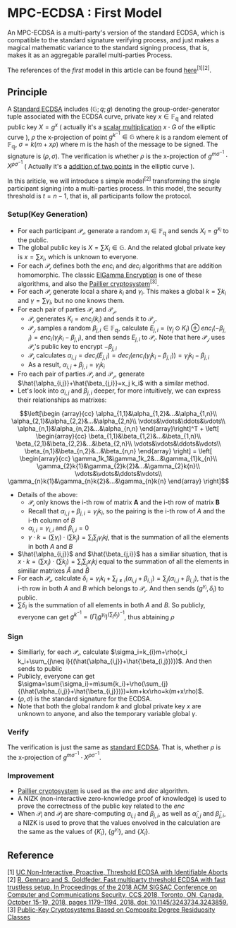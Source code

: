 # MPC-ECDSA : First Model
An MPC-ECDSA is a multi-party's version of the standard ECDSA, which is compatible to the standard signature verifying process, and just makes a magical mathematic variance to the standard signing process, that is, makes it as an aggregable parallel multi-parties Process.  

The references of the *first* model in this article can be found [here](#reference)<sup>[1][2]</sup>.  

## Principle
A [Standard ECDSA](https://en.wikipedia.org/wiki/Elliptic_Curve_Digital_Signature_Algorithm) includes $(\mathbb{G}; q; g)$ denoting the group-order-generator tuple associated with the ECDSA curve, private key $x\in \mathbb{F_{q}}$ and related public key $X=g^{x}$ ( actually it's a [scalar multiplication](../zk/Elliptic.md#scalar-multiplication) $x\cdot G$ of the elliptic curve ), $\rho$ the x-projection of point $g^{k^{-1}}\in\mathbb{G}$ where $k$ is a random element of $\mathbb{F_{q}}$, $\sigma=k(m+x\rho)$ where m is the hash of the message to be signed. The signature is $(\rho,\sigma)$. The verification is whether $\rho$ is the x-projection of $g^{m\sigma^{-1}}\cdot X^{\rho\sigma^{-1}}$ ( Actually it's a [addition of two points](../zk/Elliptic.md#addition) in the elliptic curve ).  

In this ariticle, we will introduce s simple model<sup>[2]</sup> transforming the single participant signing into a multi-parties process. In this model, the security threshold is $t=n-1$, that is, all participants follow the protocol.

### Setup(Key Generation)
* For each participant $\mathcal{P_i}$, generate a random $x_i\in\mathbb{F_{q}}$ and sends $X_i=g^{x_i}$ to the public.  
* The global public key is $X=\sum{X_i}\in\mathbb{G}$. And the related global private key is $x=\sum{x_i}$, which is unknown to everyone.  
* For each $\mathcal{P_i}$ defines both the $enc_i$ and $dec_i$ algorithms that are addition homomorphic. The classic [ElGamma Encryption](https://en.wikipedia.org/wiki/Elliptic_Curve_Digital_Signature_Algorithm) is one of these algorithms, and also the [Paillier cryptosystem](https://en.wikipedia.org/wiki/Paillier_cryptosystem)<sup>[3]</sup>.  
* For each $\mathcal{P_i}$ generate local a share $k_i$ and $\gamma_i$. This makes a global $k=\sum{k_i}$ and $\gamma=\sum{\gamma_i}$, but no one knows them.  
* For each pair of parties $\mathcal{P_i}$ and $\mathcal{P_j}$,  
    * $\mathcal{P_i}$ generates $K_i=enc_i(k_i)$ and sends it to $\mathcal{P_j}$.  
    * $\mathcal{P_j}$ samples a random $\beta_{j,i}\in\mathbb{F_q}$, calculate $E_{j,i}=(\gamma_j\odot K_i)\oplus enc_i(-\beta_{j,i})=enc_i(\gamma_j k_i - \beta_{j,i})$, and then sends $E_{j,i}$ to $\mathcal{P_i}$. Note that here $\mathcal{P_j}$ uses $\mathcal{P_i}$'s public key to encrypt $-\beta_{j,i}$
    * $\mathcal{P_i}$ calculates $\alpha_{i,j}=dec_i(E_{j,i})=dec_i(enc_i(\gamma_j k_i - \beta_{j,i}))=\gamma_j k_i - \beta_{j,i}$
    * As a result,  $\alpha_{i,j}+\beta_{j,i}=\gamma_j k_i$
* Fro each pair of parties $\mathcal{P_i}$ and $\mathcal{P_j}$, generate $\hat{\alpha_{i,j}}+\hat{\beta_{j,i}}=x_j k_i$ with a similar method.  
* Let's look into $\alpha_{i,j}$ and $\beta_{j,i}$ deeper, for more intuitively, we can express their relationships as matrixes:
    
$$\left[\begin {array}{cc}
\alpha_{1,1}&\alpha_{1,2}&...&\alpha_{1,n}\\
\alpha_{2,1}&\alpha_{2,2}&...&\alpha_{2,n}\\
\vdots&\vdots&\ddots&\vdots\\
\alpha_{n,1}&\alpha_{n,2}&...&\alpha_{n,n}
\end{array}\right]^T + \left[
\begin{array}{cc}
\beta_{1,1}&\beta_{1,2}&...&\beta_{1,n}\\
\beta_{2,1}&\beta_{2,2}&...&\beta_{2,n}\\
\vdots&\vdots&\ddots&\vdots\\
\beta_{n,1}&\beta_{n,2}&...&\beta_{n,n}
\end{array}
\right] = \left[
\begin{array}{cc}
\gamma_1k_1&\gamma_1k_2&...&\gamma_{1}k_{n}\\
\gamma_{2}k{1}&\gamma_{2}k{2}&...&\gamma_{2}k{n}\\
\vdots&\vdots&\ddots&\vdots\\
\gamma_{n}k{1}&\gamma_{n}k{2}&...&\gamma_{n}k{n}
\end{array}
\right]$$  

* Details of the above:  
    * $\mathcal{P_i}$ only knows the i-th row of matrix $\mathbf{A}$ and the i-th row of matrix $\mathbf{B}$
    * Recall that $\alpha_{i,j}+\beta_{j,i}=\gamma_j k_i$, so the pairing is the i-th row of $A$ and the i-th column of $B$
    * $\alpha_{i,i}=\gamma_{i,i}$ and $\beta_{i,i}=0$
    * $\gamma\cdot k=(\sum{\gamma_i})\cdot(\sum{k_j})=\sum_{i}\sum_{j}{\gamma_{i}k{j}}$, that is the summation of all the elements in both $A$ and $B$
* $\hat{\alpha_{i,j}}$ and $\hat{\beta_{j,i}}$ has a similiar situation, that is $x\cdot k=(\sum{x_i})\cdot(\sum{k_j})=\sum_{i}\sum_{j}{x_{i}k{j}}$ equal to the summation of all the elements in similiar matrixes $\hat{A}$ and $\hat{B}$
* For each $\mathcal{P_i}$, calculate $\delta_{i}=\gamma_{i}k_i+\sum_{j\neq i}{(\alpha_{i,j}+\beta_{i,j})}=\sum_j{(\alpha_{i,j}+\beta_{i,j})}$, that is the i-th row in both $A$ and $B$ which belongs to $\mathcal{P_i}$. And then sends $(g^{\gamma_{i}},\delta_{i})$ to public. 
* $\sum{\delta_i}$ is the summation of all elements in both $A$ and $B$. So publicly, everyone can get $g^{k^{-1}}=(\Pi_{i}{g^{\gamma_{i}}})^{(\sum_{j}{\delta_j})^{-1}}$, thus abtaining $\rho$  

### Sign
* Similiarly, for each $\mathcal{P_i}$, calculate $\sigma_i=k_{i}m+\rho(x_i k_i+\sum_{j\neq i}{(\hat{\alpha_{i,j}}+\hat{\beta_{i,j}})})$. And then sends to public
* Publicly, everyone can get $\sigma=\sum{\sigma_i}=m\sum{k_i}+\rho(\sum_{j}{(\hat{\alpha_{i,j}}+\hat{\beta_{i,j}})})=km+kx\rho=k(m+x\rho)$. 
* $(\rho,\sigma)$ is the standard signature for the ECDSA.
* Note that both the global random $k$ and global private key $x$ are unknown to anyone, and also the temporary variable global $\gamma$.  

### Verify
The verification is just the same as [standard ECDSA](https://en.wikipedia.org/wiki/Elliptic_Curve_Digital_Signature_Algorithm). That is, whether $\rho$ is the x-projection of $g^{m\sigma^{-1}}\cdot X^{\rho\sigma^{-1}}$.

### Improvement
* [Paillier cryptosystem](https://en.wikipedia.org/wiki/Paillier_cryptosystem) is used as the $enc$ and $dec$ algorithm.
* A NIZK (non-interactive zero-knowledge proof of knowledge) is used to prove the correctness of the public key related to the $enc$
* When $\mathcal{P}_i$ and $\mathcal{P}_j$ are share-computing $\alpha_{i,j}$ and $\beta_{j, i}$, as well as $\hat\alpha_{i,j}$ and $\hat\beta_{j, i}$, a NIZK is used to prove that the values envolved in the calculation are the same as the values of $\{K_i\}$, $\{g^{\gamma_i}\}$, and $\{X_i\}$.


## Reference
[1] [UC Non-Interactive, Proactive, Threshold ECDSA with Identifiable Aborts](https://eprint.iacr.org/2021/060.pdf)  
[2] [R. Gennaro and S. Goldfeder. Fast multiparty threshold ECDSA with fast trustless setup. In Proceedings of the 2018 ACM SIGSAC Conference on Computer and Communications Security, CCS 2018, Toronto, ON, Canada, October 15-19, 2018, pages 1179–1194, 2018. doi: 10.1145/3243734.3243859.](https://doi.org/10.1145/3243734.3243859)  
[3] [Public-Key Cryptosystems Based on Composite Degree Residuosity Classes](https://link.springer.com/content/pdf/10.1007%2F3-540-48910-X_16.pdf)  
